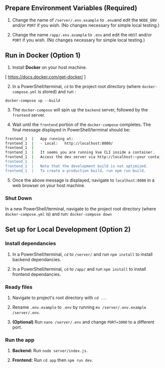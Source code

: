## Prepare Environment Variables (Required)

1. Change the name of `/server/.env.example` to `.env`and edit the `NODE_ENV` and/or `PORT` if you wish. (No changes necessary for simple local testing.)

1. Change the name `/app/.env.example` to `.env` and edit the `HOST` and/or `PORT` if you wish. (No changes necessary for simple local testing.)

## Run in Docker (Option 1)

1. Install **Docker** on your host machine.

[ https://docs.docker.com/get-docker/ ]

2. In a PowerShell/terminal, `cd` to the project root directory (where `docker-compose.yml` is stored) and run :

`docker-compose up --build`

3. The `docker-compose` will spin up the `backend` server, followed by the `frontend` server.

4. Wait until the `frontend` portion of the `docker-compose` completes. The final message displayed in PowerShell/terminal should be:

```bash
frontend_1  |   App running at:
frontend_1  |   - Local:   http://localhost:8080/
frontend_1  |
frontend_1  |   It seems you are running Vue CLI inside a container.
frontend_1  |   Access the dev server via http://localhost:<your container's external mapped port>/
frontend_1  |
frontend_1  |   Note that the development build is not optimized.
frontend_1  |   To create a production build, run npm run build.
```

5. Once the above message is displayed, navigate to `localhost:8080` in a web browser on your host machine.

### Shut Down
In a new PowerShell/terminal, navigate to the project root directory (where `docker-compose.yml` is) and run:
`docker-compose down`

## Set up for Local Development (Option 2)

### Install dependancies

1. In a PowerShell/terminal, `cd` to `/server/` and run `npm install` to install backend dependancies.

1. In a PowerShell/terminal, `cd` to `/app/` and run `npm install` to install frontend dependancies.

### Ready files

1. Navigate to project's root directory with `cd ..`.

1. Rename `.env.example` to `.env` by running `mv /server/.env.example /server/.env`.

1. **(Optional)** Run `nano /server/.env` and change `PORT=3000` to a different port.

### Run the app

1. **Backend:** Run `node server/index.js`.

1. **Frontend:** Run `cd app` then `npm run dev`.
